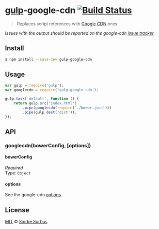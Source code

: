 # [gulp](http://gulpjs.com)-google-cdn [![Build Status](https://travis-ci.org/sindresorhus/gulp-google-cdn.svg?branch=master)](https://travis-ci.org/sindresorhus/gulp-google-cdn)

> Replaces script references with [Google CDN](https://github.com/passy/google-cdn) ones

*Issues with the output should be reported on the google-cdn [issue tracker](https://github.com/passy/google-cdn/issues).*


## Install

```bash
$ npm install --save-dev gulp-google-cdn
```


## Usage

```js
var gulp = require('gulp');
var googlecdn = require('gulp-google-cdn');

gulp.task('default', function () {
	return gulp.src('index.html')
		.pipe(googlecdn(require('./bower.json')))
		.pipe(gulp.dest('dist'));
});
```


## API

### googlecdn(bowerConfig, [options])

#### bowerConfig

*Required*  
Type: `Object`

#### options

See the google-cdn [options](https://github.com/passy/google-cdn#googlecdncontent-bowerjson-options-callback).


## License

[MIT](http://opensource.org/licenses/MIT) © [Sindre Sorhus](http://sindresorhus.com)

